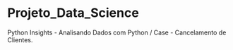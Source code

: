 # Projeto_Data_Science
Python Insights - Analisando Dados com Python / Case - Cancelamento de Clientes.
